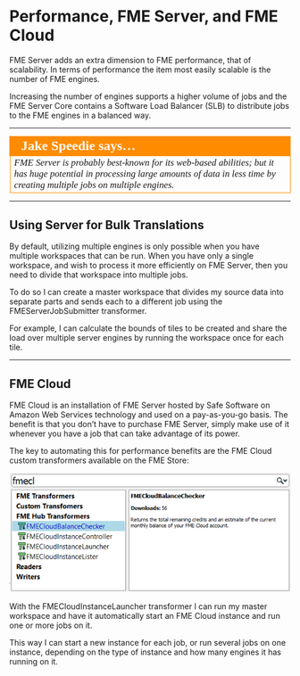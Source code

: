 # Performance, FME Server, and FME Cloud #

FME Server adds an extra dimension to FME performance, that of scalability. In terms of performance the item most easily scalable is the number of FME engines.

Increasing the number of engines supports a higher volume of jobs and the FME Server Core contains a Software Load Balancer (SLB) to distribute jobs to the FME engines in a balanced way.

---

<table style="border-spacing: 0px">
<tr>
<td style="vertical-align:middle;background-color:darkorange;border: 2px solid darkorange">
<i class="fa fa-quote-left fa-lg fa-pull-left fa-fw" style="color:white;padding-right: 12px;vertical-align:text-top"></i>
<span style="color:white;font-size:x-large;font-weight: bold;font-family:serif">Jake Speedie says…</span>
</td>
</tr>

<tr>
<td style="border: 1px solid darkorange">
<span style="font-family:serif; font-style:italic; font-size:larger">
FME Server is probably best-known for its web-based abilities; but it has huge potential in processing large amounts of data in less time by creating multiple jobs on multiple engines.
</span>
</td>
</tr>
</table>

---

## Using Server for Bulk Translations ##

By default, utilizing multiple engines is only possible when you have multiple workspaces that can be run. When you have only a single workspace, and wish to process it more efficiently on FME Server, then you need to divide that workspace into multiple jobs.

To do so I can create a master workspace that divides my source data into separate parts and sends each to a different job using the FMEServerJobSubmitter transformer.

For example, I can calculate the bounds of tiles to be created and share the load over multiple server engines by running the workspace once for each tile.

---

## FME Cloud ##

FME Cloud is an installation of FME Server hosted by Safe Software on Amazon Web Services technology and used on a pay-as-you-go basis. The benefit is that you don’t have to purchase FME Server, simply make use of it whenever you have a job that can take advantage of its power.

The key to automating this for performance benefits are the FME Cloud custom transformers available on the FME Store:

![](./Images/Img2.045.FMECloudTransformers.png)

With the FMECloudInstanceLauncher transformer I can run my master workspace and have it automatically start an FME Cloud instance and run one or more jobs on it.

This way I can start a new instance for each job, or run several jobs on one instance, depending on the type of instance and how many engines it has running on it.